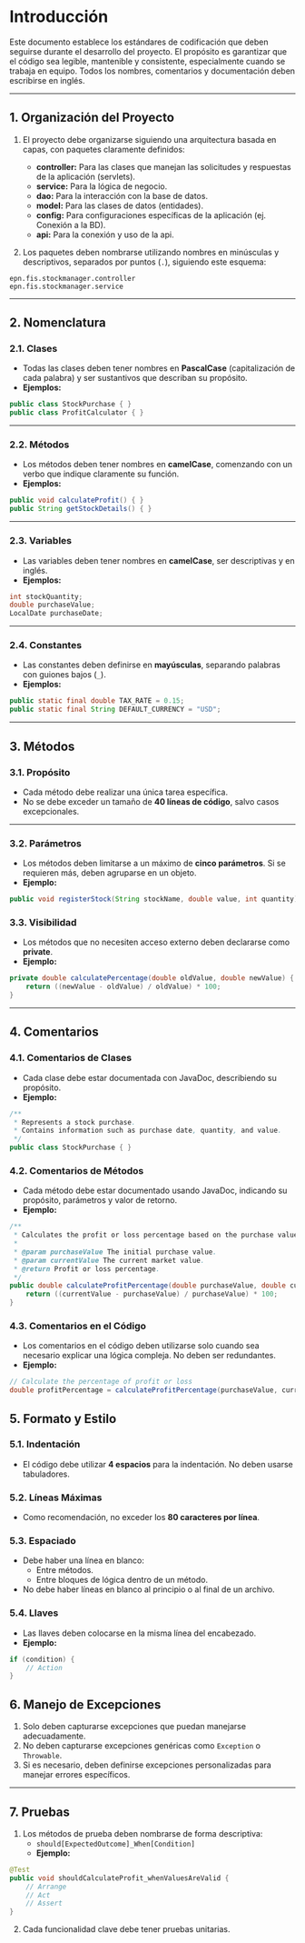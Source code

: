 # Introducción

Este documento establece los estándares de codificación que deben seguirse durante el desarrollo del proyecto. El propósito es garantizar que el código sea legible, mantenible y consistente, especialmente cuando se trabaja en equipo. Todos los nombres, comentarios y documentación deben escribirse en inglés.

---

## 1. Organización del Proyecto

1. El proyecto debe organizarse siguiendo una arquitectura basada en capas, con paquetes claramente definidos:
   - **controller:** Para las clases que manejan las solicitudes y respuestas de la aplicación (servlets).
   - **service:** Para la lógica de negocio.
   - **dao:** Para la interacción con la base de datos.
   - **model:** Para las clases de datos (entidades).
   - **config:** Para configuraciones específicas de la aplicación (ej. Conexión a la BD).
   - **api:** Para la conexión y uso de la api.

2. Los paquetes deben nombrarse utilizando nombres en minúsculas y descriptivos, separados por puntos (`.`), siguiendo este esquema:

```plaintext
epn.fis.stockmanager.controller
epn.fis.stockmanager.service
```
---

## 2. Nomenclatura

### 2.1. Clases
- Todas las clases deben tener nombres en **PascalCase** (capitalización de cada palabra) y ser sustantivos que describan su propósito.
- **Ejemplos:**
```java
public class StockPurchase { }
public class ProfitCalculator { }
```

---

### 2.2. Métodos
- Los métodos deben tener nombres en **camelCase**, comenzando con un verbo que indique claramente su función.
- **Ejemplos:**
```java
public void calculateProfit() { }
public String getStockDetails() { }
```

---

### 2.3. Variables
- Las variables deben tener nombres en **camelCase**, ser descriptivas y en inglés.
- **Ejemplos:**
```java
int stockQuantity;
double purchaseValue;
LocalDate purchaseDate;
```

---

### 2.4. Constantes
- Las constantes deben definirse en **mayúsculas**, separando palabras con guiones bajos (`_`).
- **Ejemplos:**
```java
public static final double TAX_RATE = 0.15;
public static final String DEFAULT_CURRENCY = "USD";
```

---

## 3. Métodos

### 3.1. Propósito
- Cada método debe realizar una única tarea específica.
- No se debe exceder un tamaño de **40 líneas de código**, salvo casos excepcionales.

---

### 3.2. Parámetros
- Los métodos deben limitarse a un máximo de **cinco parámetros**. Si se requieren más, deben agruparse en un objeto.
- **Ejemplo:**
```java
public void registerStock(String stockName, double value, int quantity) { }	
```

### 3.3. Visibilidad
- Los métodos que no necesiten acceso externo deben declararse como **private**.
- **Ejemplo:**
```java
private double calculatePercentage(double oldValue, double newValue) {
    return ((newValue - oldValue) / oldValue) * 100;
}
```

---

## 4. Comentarios

### 4.1. Comentarios de Clases
- Cada clase debe estar documentada con JavaDoc, describiendo su propósito.
- **Ejemplo:**
```java
/**
 * Represents a stock purchase.
 * Contains information such as purchase date, quantity, and value.
 */
public class StockPurchase { }
```

### 4.2. Comentarios de Métodos
- Cada método debe estar documentado usando JavaDoc, indicando su propósito, parámetros y valor de retorno.
- **Ejemplo:**
```java
/**
 * Calculates the profit or loss percentage based on the purchase value and current value.
 *
 * @param purchaseValue The initial purchase value.
 * @param currentValue The current market value.
 * @return Profit or loss percentage.
 */
public double calculateProfitPercentage(double purchaseValue, double currentValue) {
    return ((currentValue - purchaseValue) / purchaseValue) * 100;
}
```


### 4.3. Comentarios en el Código
- Los comentarios en el código deben utilizarse solo cuando sea necesario explicar una lógica compleja. No deben ser redundantes.
- **Ejemplo:**
```java
// Calculate the percentage of profit or loss
double profitPercentage = calculateProfitPercentage(purchaseValue, currentValue);
```

## 5. Formato y Estilo

### 5.1. Indentación
- El código debe utilizar **4 espacios** para la indentación. No deben usarse tabuladores.

### 5.2. Líneas Máximas
- Como recomendación, no exceder los **80 caracteres por línea**.

### 5.3. Espaciado
- Debe haber una línea en blanco:
  - Entre métodos.
  - Entre bloques de lógica dentro de un método.
- No debe haber líneas en blanco al principio o al final de un archivo.

### 5.4. Llaves
- Las llaves deben colocarse en la misma línea del encabezado.
- **Ejemplo:**
```java
if (condition) {
    // Action
}
```

## 6. Manejo de Excepciones

1. Solo deben capturarse excepciones que puedan manejarse adecuadamente.
2. No deben capturarse excepciones genéricas como `Exception` o `Throwable`.
3. Si es necesario, deben definirse excepciones personalizadas para manejar errores específicos.

---

## 7. Pruebas

1. Los métodos de prueba deben nombrarse de forma descriptiva:
   - `should[ExpectedOutcome]_When[Condition]`
   - **Ejemplo:**
```java
@Test
public void shouldCalculateProfit_whenValuesAreValid {
    // Arrange
    // Act
    // Assert
}
```
2. Cada funcionalidad clave debe tener pruebas unitarias.
